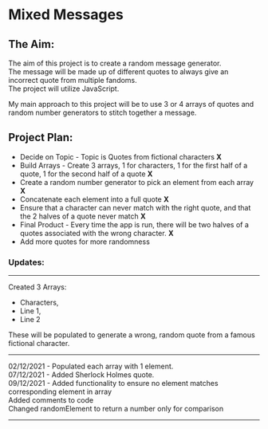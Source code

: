 # **Mixed Messages**

## **The Aim:**

The aim of this project is to create a random message generator.<br>
The message will be made up of different quotes to always give an incorrect quote from multiple fandoms.<br>
The project will utilize JavaScript.<br>

My main approach to this project will be to use 3 or 4 arrays of quotes and random number generators to stitch together a message.<br>

## **Project Plan:** 

* Decide on Topic - Topic is Quotes from fictional characters **X**
* Build Arrays - Create 3 arrays, 1 for characters, 1 for the first half of a quote, 1 for the second half of a quote **X**
* Create a random number generator to pick an element from each array **X**
* Concatenate each element into a full quote **X**
* Ensure that a character can never match with the right quote, and that the 2 halves of a quote never match **X**
* Final Product - Every time the app is run, there will be two halves of a quotes associated with the wrong character. **X**
* Add more quotes for more randomness 

### **Updates:**
----------------
Created 3 Arrays:
* Characters,
* Line 1,
* Line 2

These will be populated to generate a wrong, random quote from a famous fictional character.

---------------
02/12/2021 - Populated each array with 1 element.<br>
07/12/2021 - Added Sherlock Holmes quote.<br>
09/12/2021 - Added functionality to ensure no element matches corresponding element in array<br>
             Added comments to code<br>
             Changed randomElement to return a number only for comparison

---------------